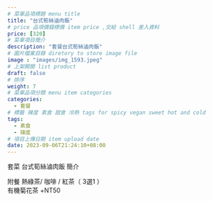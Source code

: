 ```yaml
---
# 菜單品項標題 menu title 
title: "台式筍絲滷肉飯"
# price 品項價錢標價 item price ,交給 shell 差入資料
price: [320] 
# 菜單項目簡介 
description: "套餐台式筍絲滷肉飯"
# 圖片檔案目錄 diretory to store image file
image : "images/img_1593.jpeg"
# 上架開關 list product 
draft: false
# 排序
weight: 7 
# 菜單品項分類 menu item categories 
categories:
  - 套餐
# 標籤 辣度 素食 甜食 冷熱 tags for spicy vegan sweet hot and cold 
tags:
  - 素食
  - 辣度
# 項目上傳日期 item upload date 
date: 2023-09-06T21:24:10+08:00
---
```


套菜 台式筍絲滷肉飯 簡介

  附餐  熱綠茶/ 咖啡 / 紅茶（ 3選1 ）\
  有機菊花茶 +NT50
